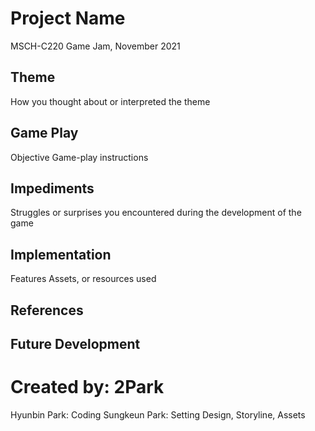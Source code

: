 # Project Name
MSCH-C220 Game Jam, November 2021

## Theme
How you thought about or interpreted the theme

## Game Play
Objective
Game-play instructions

## Impediments
Struggles or surprises you encountered during the development of the game

## Implementation
Features
Assets, or resources used

## References

## Future Development

# Created by: 2Park
Hyunbin Park: Coding
Sungkeun Park: Setting Design, Storyline, Assets
